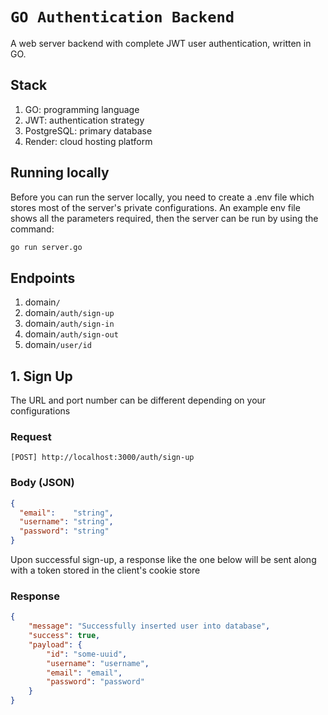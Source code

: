 # `GO Authentication Backend` 
A web server backend with complete JWT user authentication, written in GO.

## Stack
1. GO: programming language
2. JWT: authentication strategy
3. PostgreSQL: primary database
4. Render: cloud hosting platform
## Running locally
Before you can run the server locally, you need to create a .env file which stores most of the server's private configurations. An example env file shows all the parameters required, then the server can be run by using the command:

```bash
go run server.go
```
## Endpoints
1. domain`/`
2. domain`/auth/sign-up`
3. domain`/auth/sign-in`
4. domain`/auth/sign-out`
5. domain`/user/id`

## 1. Sign Up
    
  The URL and port number can be different depending on your configurations
  
  ### Request
  
  ```url
  [POST] http://localhost:3000/auth/sign-up
  ```
  ### Body (JSON)
  
  ```json
  {
    "email":    "string",
    "username": "string",
    "password": "string"
  }
  ```
  Upon successful sign-up, a response like the one below will be sent along with a token stored in the client's cookie store
  
  ### Response

  ```json
  {
      "message": "Successfully inserted user into database",
      "success": true,
      "payload": {
          "id": "some-uuid",
          "username": "username",
          "email": "email",
          "password": "password"
      }
  }
  ```



<!--- Eraser file: https://app.eraser.io/workspace/OC7cihBr6RUkY14rwfby --->
